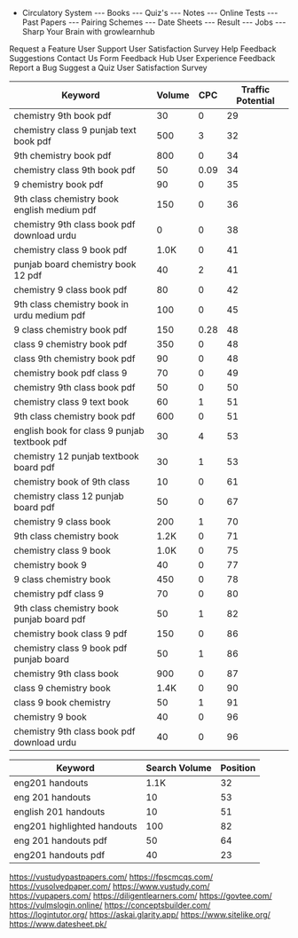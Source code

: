 - Circulatory System
  --- Books
  --- Quiz's
  --- Notes
  --- Online Tests
  --- Past Papers
  --- Pairing Schemes
  --- Date Sheets
  --- Result
  --- Jobs
  --- Sharp Your Brain with growlearnhub


Request a Feature
User Support
User Satisfaction Survey
Help 
Feedback
Suggestions
Contact Us Form
Feedback Hub
User Experience Feedback
Report a Bug
Suggest a Quiz
User Satisfaction Survey


| Keyword                                      | Volume | CPC  | Traffic Potential |
| -------------------------------------------- | ------ | ---- | ----------------- |
| chemistry 9th book pdf                       | 30     | 0    | 29                |
| chemistry class 9 punjab text book pdf       | 500    | 3    | 32                |
| 9th chemistry book pdf                       | 800    | 0    | 34                |
| chemistry class 9th book pdf                 | 50     | 0.09 | 34                |
| 9 chemistry book pdf                         | 90     | 0    | 35                |
| 9th class chemistry book english medium pdf  | 150    | 0    | 36                |
| chemistry 9th class book pdf download urdu   | 0      | 0    | 38                |
| chemistry class 9 book pdf                   | 1.0K   | 0    | 41                |
| punjab board chemistry book 12 pdf           | 40     | 2    | 41                |
| chemistry 9 class book pdf                   | 80     | 0    | 42                |
| 9th class chemistry book in urdu medium pdf  | 100    | 0    | 45                |
| 9 class chemistry book pdf                   | 150    | 0.28 | 48                |
| class 9 chemistry book pdf                   | 350    | 0    | 48                |
| class 9th chemistry book pdf                 | 90     | 0    | 48                |
| chemistry book pdf class 9                   | 70     | 0    | 49                |
| chemistry 9th class book pdf                 | 50     | 0    | 50                |
| chemistry class 9 text book                  | 60     | 1    | 51                |
| 9th class chemistry book pdf                 | 600    | 0    | 51                |
| english book for class 9 punjab textbook pdf | 30     | 4    | 53                |
| chemistry 12 punjab textbook board pdf       | 30     | 1    | 53                |
| chemistry book of 9th class                  | 10     | 0    | 61                |
| chemistry class 12 punjab board pdf          | 50     | 0    | 67                |
| chemistry 9 class book                       | 200    | 1    | 70                |
| 9th class chemistry book                     | 1.2K   | 0    | 71                |
| chemistry class 9 book                       | 1.0K   | 0    | 75                |
| chemistry book 9                             | 40     | 0    | 77                |
| 9 class chemistry book                       | 450    | 0    | 78                |
| chemistry pdf class 9                        | 70     | 0    | 80                |
| 9th class chemistry book punjab board pdf    | 50     | 1    | 82                |
| chemistry book class 9 pdf                   | 150    | 0    | 86                |
| chemistry class 9 book pdf punjab board      | 50     | 1    | 86                |
| chemistry 9th class book                     | 900    | 0    | 87                |
| class 9 chemistry book                       | 1.4K   | 0    | 90                |
| class 9 book chemistry                       | 50     | 1    | 91                |
| chemistry 9 book                             | 40     | 0    | 96                |
| chemistry 9th class book pdf download urdu   | 40     | 0    | 96                |




| **Keyword**                 | **Search Volume** | **Position** |
|-----------------------------|-------------------|--------------|
| eng201 handouts              | 1.1K              | 32            |
| eng 201 handouts             | 10                | 53            |
| english 201 handouts         | 10                | 51            |
| eng201 highlighted handouts  | 100               | 82            |
| eng 201 handouts pdf         | 50                | 64            |
| eng201 handouts pdf          | 40                | 23            |

https://vustudypastpapers.com/
https://fpscmcqs.com/
https://vusolvedpaper.com/
https://www.vustudy.com/
https://vupapers.com/
https://diligentlearners.com/
https://govtee.com/
https://vulmslogin.online/
https://conceptsbuilder.com/
https://logintutor.org/
https://askai.glarity.app/
https://www.sitelike.org/
https://www.datesheet.pk/